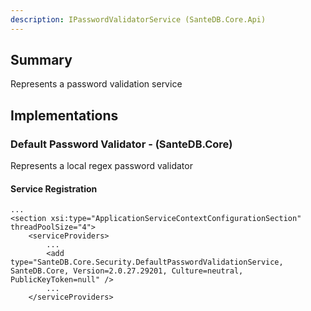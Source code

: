 ```yaml
---
description: IPasswordValidatorService (SanteDB.Core.Api)
---
```


## Summary
Represents a password validation service

## Implementations


### Default Password Validator - (SanteDB.Core)
Represents a local regex password validator

#### Service Registration
```markup
...
<section xsi:type="ApplicationServiceContextConfigurationSection" threadPoolSize="4">
	<serviceProviders>
		...
		<add type="SanteDB.Core.Security.DefaultPasswordValidationService, SanteDB.Core, Version=2.0.27.29201, Culture=neutral, PublicKeyToken=null" />
		...
	</serviceProviders>
```
